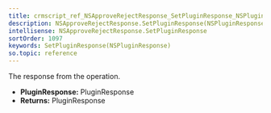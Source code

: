 ```yaml
---
title: crmscript_ref_NSApproveRejectResponse_SetPluginResponse_NSPluginResponse_p_0
description: NSApproveRejectResponse.SetPluginResponse(NSPluginResponse p_0)
intellisense: NSApproveRejectResponse.SetPluginResponse
sortOrder: 1097
keywords: SetPluginResponse(NSPluginResponse)
so.topic: reference
---
```



The response from the operation.



* **PluginResponse:** PluginResponse
* **Returns:** PluginResponse


